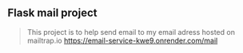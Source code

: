 ## Flask mail project
>This project is to help send email to my email adress hosted on mailtrap.io
>https://email-service-kwe9.onrender.com/mail